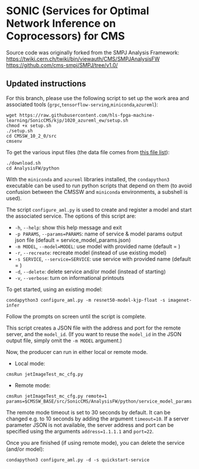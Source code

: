 # SONIC (Services for Optimal Network Inference on Coprocessors) for CMS

Source code was originally forked from the SMPJ Analysis Framework: 
https://twiki.cern.ch/twiki/bin/viewauth/CMS/SMPJAnalysisFW  
https://github.com/cms-smpj/SMPJ/tree/v1.0/

## Updated instructions

For this branch, please use the following script to set up the work area and associated tools (`grpc`,`tensorflow-serving`,`miniconda`,`azureml`):
```
wget https://raw.githubusercontent.com/hls-fpga-machine-learning/SonicCMS/kjp/1020_azureml_ew/setup.sh
chmod +x setup.sh
./setup.sh
cd CMSSW_10_2_0/src
cmsenv
```

To get the various input files (the data file comes from [this file list](https://cmsweb.cern.ch/das/request?view=list&limit=50&instance=prod%2Fglobal&input=dataset+dataset%3D%2FBulkGravTohhTohbbhbb_narrow_M-*_13TeV-madgraph%2FRunIISpring18MiniAOD-100X_upgrade2018_realistic_v10-v*%2FMINIAODSIM)):
```
./download.sh
cd AnalysisFW/python
```

With the `miniconda` and `azureml` libraries installed, the `condapython3` executable can be used to run python scripts
that depend on them (to avoid confusion between the CMSSW and `miniconda` environments, a subshell is used).

The script `configure_aml.py` is used to create and register a model and start the associated service. The options of this script are:
* `-h`, `--help`: show this help message and exit
* `-p PARAMS`, `--params=PARAMS`: name of service & model params output json file (default = service_model_params.json)
* `-m MODEL`, `--model=MODEL`: use model with provided name (default = )
* `-r`, `--recreate`: recreate model (instead of use existing model)
* `-s SERVICE`, `--service=SERVICE`: use service with provided name (default = )
* `-d`, `--delete`: delete service and/or model (instead of starting)
* `-v`, `--verbose`: turn on informational printouts

To get started, using an existing model:
```
condapython3 configure_aml.py -m resnet50-model-kjp-float -s imagenet-infer
```
Follow the prompts on screen until the script is complete.

This script creates a JSON file with the address and port for the remote server, and the `model_id`.
(If you want to reuse the `model_id` in the JSON output file, simply omit the `-m MODEL` argument.)

Now, the producer can run in either local or remote mode.
* Local mode:
```
cmsRun jetImageTest_mc_cfg.py
```
* Remote mode:
```
cmsRun jetImageTest_mc_cfg.py remote=1 params=$CMSSW_BASE/src/SonicCMS/AnalysisFW/python/service_model_params.json
```

The remote mode timeout is set to 30 seconds by default. It can be changed e.g. to 10 seconds by adding the argument `timeout=10`.
If a server parameter JSON is not available, the server address and port can be specified using the arguments
`address=1.1.1.1` and `port=22`.

Once you are finished (if using remote mode), you can delete the service (and/or model):
```
condapython3 configure_aml.py -d -s quickstart-service
```
